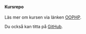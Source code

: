 #### Kursrepo

Läs mer om kursen via länken [OOPHP](https://github.com/bashikr/oophp-v5).

Du också kan titta på [GitHub](https://github.com/bashikr/Design-v2).
